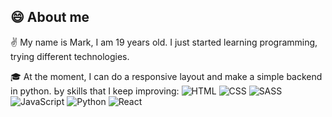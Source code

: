 ## 😄 About me 

✌️ My name is Mark, I am 19 years old. I just started learning programming, trying different technologies.

🎓  At the moment, I can do a responsive layout and make a simple backend in python.
Ьy skills that I keep improving:
![HTML](https://img.shields.io/badge/-HTML-003f5c?style=for-the-badge&logo=data%3Aimage%2Fsvg%20xml%3Bbase64%2CPHN2ZyB4bWxucz0iaHR0cDovL3d3dy53My5vcmcvMjAwMC9zdmciICB2aWV3Qm94PSIwIDAgNDggNDgiIHdpZHRoPSI0OHB4IiBoZWlnaHQ9IjQ4cHgiPjxwYXRoIGZpbGw9IiNFNjUxMDAiIGQ9Ik00MSw1SDdsMywzNGwxNCw0bDE0LTRMNDEsNUw0MSw1eiIvPjxwYXRoIGZpbGw9IiNGRjZEMDAiIGQ9Ik0yNCA4TDI0IDM5LjkgMzUuMiAzNi43IDM3LjcgOHoiLz48cGF0aCBmaWxsPSIjRkZGIiBkPSJNMjQsMjV2LTRoOC42bC0wLjcsMTEuNUwyNCwzNS4xdi00LjJsNC4xLTEuNGwwLjMtNC41SDI0eiBNMzIuOSwxN2wwLjMtNEgyNHY0SDMyLjl6Ii8%20PHBhdGggZmlsbD0iI0VFRSIgZD0iTTI0LDMwLjl2NC4ybC03LjktMi42TDE1LjcsMjdoNGwwLjIsMi41TDI0LDMwLjl6IE0xOS4xLDE3SDI0di00aC05LjFsMC43LDEySDI0di00aC00LjZMMTkuMSwxN3oiLz48L3N2Zz4%3D)
![CSS](https://img.shields.io/badge/-CSS-003f5c?style=for-the-badge&logo=CSS)
![SASS](https://img.shields.io/badge/-SASS-003f5c?style=for-the-badge&logo=SASS)
![JavaScript](https://img.shields.io/badge/-JavaScript-003f5c?style=for-the-badge&logo=JavaScript)
![Python](https://img.shields.io/badge/-Python-003f5c?style=for-the-badge&logo=Python)
![React](https://img.shields.io/badge/-React-003f5c?style=for-the-badge&logo=React)

